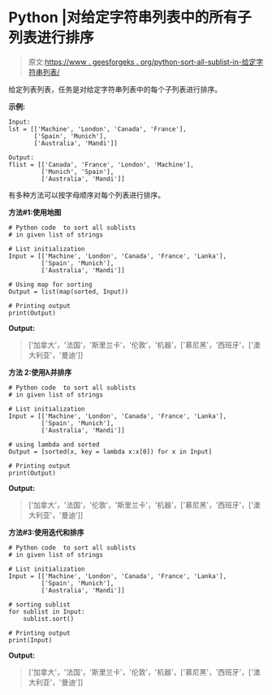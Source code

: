 # Python |对给定字符串列表中的所有子列表进行排序

> 原文:[https://www . geesforgeks . org/python-sort-all-sublist-in-给定字符串列表/](https://www.geeksforgeeks.org/python-sort-all-sublists-in-given-list-of-strings/)

给定列表列表，任务是对给定字符串列表中的每个子列表进行排序。

**示例:**

```
Input:
lst = [['Machine', 'London', 'Canada', 'France'],
       ['Spain', 'Munich'],
       ['Australia', 'Mandi']]

Output:
flist = [['Canada', 'France', 'London', 'Machine'],
         ['Munich', 'Spain'],
         ['Australia', 'Mandi']]

```

有多种方法可以按字母顺序对每个列表进行排序。

**方法#1:使用地图**

```
# Python code  to sort all sublists 
# in given list of strings

# List initialization
Input = [['Machine', 'London', 'Canada', 'France', 'Lanka'],
         ['Spain', 'Munich'],
         ['Australia', 'Mandi']]

# Using map for sorting
Output = list(map(sorted, Input))

# Printing output
print(Output)
```

**Output:**

> ['加拿大'，'法国'，'斯里兰卡'，'伦敦'，'机器'，['慕尼黑'，'西班牙'，['澳大利亚'，'曼迪']]

**方法 2:使用λ并排序**

```
# Python code  to sort all sublists
# in given list of strings

# List initialization
Input = [['Machine', 'London', 'Canada', 'France', 'Lanka'],
         ['Spain', 'Munich'],
         ['Australia', 'Mandi']]

# using lambda and sorted
Output = [sorted(x, key = lambda x:x[0]) for x in Input]

# Printing output
print(Output)
```

**Output:**

> ['加拿大'，'法国'，'伦敦'，'斯里兰卡'，'机器'，['慕尼黑'，'西班牙'，['澳大利亚'，'曼迪']]

**方法#3:使用迭代和排序**

```
# Python code  to sort all sublists
# in given list of strings

# List initialization
Input = [['Machine', 'London', 'Canada', 'France', 'Lanka'],
         ['Spain', 'Munich'],
         ['Australia', 'Mandi']]

# sorting sublist
for sublist in Input:
    sublist.sort()

# Printing output
print(Input)
```

**Output:**

> ['加拿大'，'法国'，'斯里兰卡'，'伦敦'，'机器'，['慕尼黑'，'西班牙'，['澳大利亚'，'曼迪']]